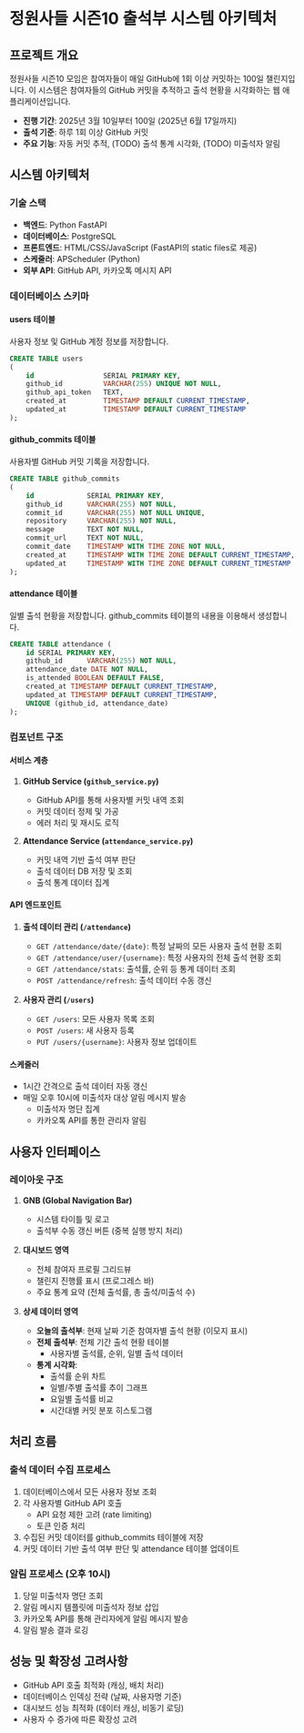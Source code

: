 # 정원사들 시즌10 출석부 시스템 아키텍처

## 프로젝트 개요
정원사들 시즌10 모임은 참여자들이 매일 GitHub에 1회 이상 커밋하는 100일 챌린지입니다. 이 시스템은 참여자들의 GitHub 커밋을 추적하고 출석 현황을 시각화하는 웹 애플리케이션입니다.

- **진행 기간**: 2025년 3월 10일부터 100일 (2025년 6월 17일까지)
- **출석 기준**: 하루 1회 이상 GitHub 커밋
- **주요 기능**: 자동 커밋 추적, (TODO) 출석 통계 시각화, (TODO) 미출석자 알림

## 시스템 아키텍처

### 기술 스택
- **백엔드**: Python FastAPI
- **데이터베이스**: PostgreSQL
- **프론트엔드**: HTML/CSS/JavaScript (FastAPI의 static files로 제공)
- **스케줄러**: APScheduler (Python)
- **외부 API**: GitHub API, 카카오톡 메시지 API

### 데이터베이스 스키마

#### users 테이블
사용자 정보 및 GitHub 계정 정보를 저장합니다.
```sql
CREATE TABLE users
(
    id                 SERIAL PRIMARY KEY,
    github_id          VARCHAR(255) UNIQUE NOT NULL,
    github_api_token   TEXT,
    created_at         TIMESTAMP DEFAULT CURRENT_TIMESTAMP,
    updated_at         TIMESTAMP DEFAULT CURRENT_TIMESTAMP
);
```

#### github_commits 테이블
사용자별 GitHub 커밋 기록을 저장합니다.
```sql
CREATE TABLE github_commits
(
    id             SERIAL PRIMARY KEY,
    github_id      VARCHAR(255) NOT NULL,
    commit_id      VARCHAR(255) NOT NULL UNIQUE,
    repository     VARCHAR(255) NOT NULL,
    message        TEXT NOT NULL,
    commit_url     TEXT NOT NULL,
    commit_date    TIMESTAMP WITH TIME ZONE NOT NULL,
    created_at     TIMESTAMP WITH TIME ZONE DEFAULT CURRENT_TIMESTAMP,
    updated_at     TIMESTAMP WITH TIME ZONE DEFAULT CURRENT_TIMESTAMP
);
```

#### attendance 테이블
일별 출석 현황을 저장합니다. github_commits 테이블의 내용을 이용해서 생성합니다.
```sql
CREATE TABLE attendance (
    id SERIAL PRIMARY KEY,
    github_id      VARCHAR(255) NOT NULL,
    attendance_date DATE NOT NULL,
    is_attended BOOLEAN DEFAULT FALSE,
    created_at TIMESTAMP DEFAULT CURRENT_TIMESTAMP,
    updated_at TIMESTAMP DEFAULT CURRENT_TIMESTAMP,
    UNIQUE (github_id, attendance_date)
);
```

### 컴포넌트 구조

#### 서비스 계층
1. **GitHub Service (`github_service.py`)**
   - GitHub API를 통해 사용자별 커밋 내역 조회
   - 커밋 데이터 정제 및 가공
   - 에러 처리 및 재시도 로직

2. **Attendance Service (`attendance_service.py`)**
   - 커밋 내역 기반 출석 여부 판단
   - 출석 데이터 DB 저장 및 조회
   - 출석 통계 데이터 집계

#### API 엔드포인트
1. **출석 데이터 관리 (`/attendance`)**
   - `GET /attendance/date/{date}`: 특정 날짜의 모든 사용자 출석 현황 조회
   - `GET /attendance/user/{username}`: 특정 사용자의 전체 출석 현황 조회
   - `GET /attendance/stats`: 출석률, 순위 등 통계 데이터 조회
   - `POST /attendance/refresh`: 출석 데이터 수동 갱신

2. **사용자 관리 (`/users`)**
   - `GET /users`: 모든 사용자 목록 조회
   - `POST /users`: 새 사용자 등록
   - `PUT /users/{username}`: 사용자 정보 업데이트

#### 스케줄러
- 1시간 간격으로 출석 데이터 자동 갱신
- 매일 오후 10시에 미출석자 대상 알림 메시지 발송
  - 미출석자 명단 집계
  - 카카오톡 API를 통한 관리자 알림

## 사용자 인터페이스

### 레이아웃 구조
1. **GNB (Global Navigation Bar)**
   - 시스템 타이틀 및 로고
   - 출석부 수동 갱신 버튼 (중복 실행 방지 처리)

2. **대시보드 영역**
   - 전체 참여자 프로필 그리드뷰
   - 챌린지 진행률 표시 (프로그레스 바)
   - 주요 통계 요약 (전체 출석률, 총 출석/미출석 수)

3. **상세 데이터 영역**
   - **오늘의 출석부**: 현재 날짜 기준 참여자별 출석 현황 (이모지 표시)
   - **전체 출석부**: 전체 기간 출석 현황 테이블
     - 사용자별 출석률, 순위, 일별 출석 데이터
   - **통계 시각화**:
     - 출석률 순위 차트
     - 일별/주별 출석률 추이 그래프
     - 요일별 출석률 비교
     - 시간대별 커밋 분포 히스토그램

## 처리 흐름

### 출석 데이터 수집 프로세스
1. 데이터베이스에서 모든 사용자 정보 조회
2. 각 사용자별 GitHub API 호출
   - API 요청 제한 고려 (rate limiting)
   - 토큰 인증 처리
3. 수집된 커밋 데이터를 github_commits 테이블에 저장
4. 커밋 데이터 기반 출석 여부 판단 및 attendance 테이블 업데이트

### 알림 프로세스 (오후 10시)
1. 당일 미출석자 명단 조회
2. 알림 메시지 템플릿에 미출석자 정보 삽입
3. 카카오톡 API를 통해 관리자에게 알림 메시지 발송
4. 알림 발송 결과 로깅

## 성능 및 확장성 고려사항
- GitHub API 호출 최적화 (캐싱, 배치 처리)
- 데이터베이스 인덱싱 전략 (날짜, 사용자명 기준)
- 대시보드 성능 최적화 (데이터 캐싱, 비동기 로딩)
- 사용자 수 증가에 따른 확장성 고려
